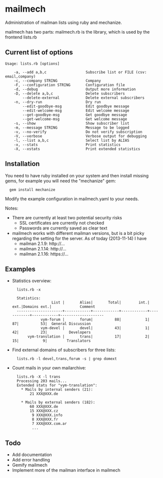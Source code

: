 mailmech
========

Administration of mailman lists using ruby and mechanize.

mailmech has two parts: mailmech.rb is the library, which is used by the frontend lists.rb


Current list of options
-----------------------


    Usage: lists.rb [options]

        -a, --add a,b,c                  Subscribe list or FILE (csv: email,company)
        -c, --company STRING             Company
        -F, --configuration STRING       Configuration file
        -d, --debug                      Output more information
        -D, --delete a,b,c               Delete subscribers    
            --delete-external            Delete external subscribers
        -n, --dry-run                    Dry run
            --edit-goodbye-msg           Edit goodbye message
            --edit-welcome-msg           Edit welcome message
            --get-goodbye-msg            Get goodbye message
            --get-welcome-msg            Get welcome message
        -s, --show                       Show subscriber list
        -m, --message STRING             Message to be logged
        -v, --no-verify                  Do not verify subscription
        -V, --verbose                    Verbose output for debugging
        -l, --list a,b,c                 Select list by ALIAS
        -x, --stats                      Print statistics
        -X, --xstats                     Print extended statistics


Installation
------------

You need to have ruby installed on your system and then install missing
gems, for example you will need the "mechanize" gem:

      gem install mechanize

Modify the example configuration in mailmech.yaml to your needs.

Notes:

- There are currently at least two potential security risks
    - SSL certificates are currently not checked
    - Passwords are currently saved as clear text
- mailmech works with different mailman versions, but is a bit picky regarding the 
  setting for the server. As of today (2013-11-14) I have
    - mailman 2.1.9: http://...
    - mailman 2.1.14: http://...
    - mailman 2.1.16: https://...



Examples
--------

- Statistics overview:

        lists.rb -x
    
        Statistics:
                        List |       Alias|       Total|        int.|        ext.|Domains ext.|             Comment
        ---------------------+------------+------------+------------+------------+------------+--------------------
                   vym-forum |       forum|          88|           1|          87|          53|  General Discussion
                   vym-devel |       devel|          43|           1|          42|          23|          Developers
             vym-translation |       trans|          17|           2|          15|           9|         Translators

- Find external domains of subscribers for three lists:

        lists.rb -l devel,trans,forum -s | grep domext
    
    
- Count mails in your own mailarchive:    

        lists.rb -X -l trans
        Processing 203 mails...
        Extended stats for "vym-translation":
          * Mails by internal senders (21):
              21 XXX@XXX.de                       

          * Mails by external senders (182):
              60 XXX@XXX.de                       
              15 XXX@XXX.cz                     
               9 XXX@XXX.info                      
               8 XXX@XXX.fr                         
               7 XXX@XXX.com.ar
               ...

    
Todo
----

- Add documentation
- Add error handling
- Gemify mailmech
- Implement more of the mailman interface in mailmech
